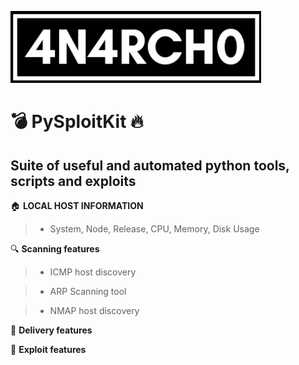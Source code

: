 ![alt text](img/label.png)

# 💣 PySploitKit 🔥

## Suite of useful and automated python tools, scripts and exploits

 🏠 **LOCAL HOST INFORMATION**

 > - System, Node, Release, CPU, Memory, Disk Usage

 🔍 **Scanning features**
 > - ICMP host discovery
 
 > - ARP Scanning tool
 
 > - NMAP host discovery

 🚀 **Delivery features**

 🚨 **Exploit features**
